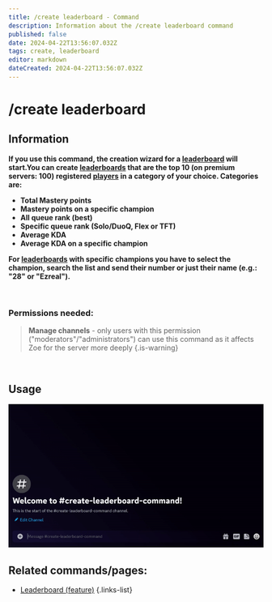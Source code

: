 ```yaml
---
title: /create leaderboard - Command
description: Information about the /create leaderboard command
published: false
date: 2024-04-22T13:56:07.032Z
tags: create, leaderboard
editor: markdown
dateCreated: 2024-04-22T13:56:07.032Z
---
```


# /create leaderboard
## Information

**If you use this command, the creation wizard for a [leaderboard](/en/features/leaderboards) will start.You can create [leaderboards](/en/features/leaderboards) that are the top 10 (on premium servers: 100) registered [players](/en/terms/player) in a category of your choice. Categories are:**
- **Total Mastery points**
- **Mastery points on a specific champion**
- **All queue rank (best)**
- **Specific queue rank (Solo/DuoQ, Flex or TFT)**
- **Average KDA**
- **Average KDA on a specific champion**

**For [leaderboards](/en/features/leaderboards) with specific champions you have to select the champion, search the list and send their number or just their name (e.g.: "28" or "Ezreal").**

<br>

### Permissions needed:
>**Manage channels** - only users with this permission ("moderators"/"administrators") can use this command as it affects Zoe for the server more deeply {.is-warning}

<br>

## Usage
![](/new_create_leaderboard.gif)
<br>
 
## Related commands/pages:

- [Leaderboard (feature)](/en/features/leaderboards/)
{.links-list}